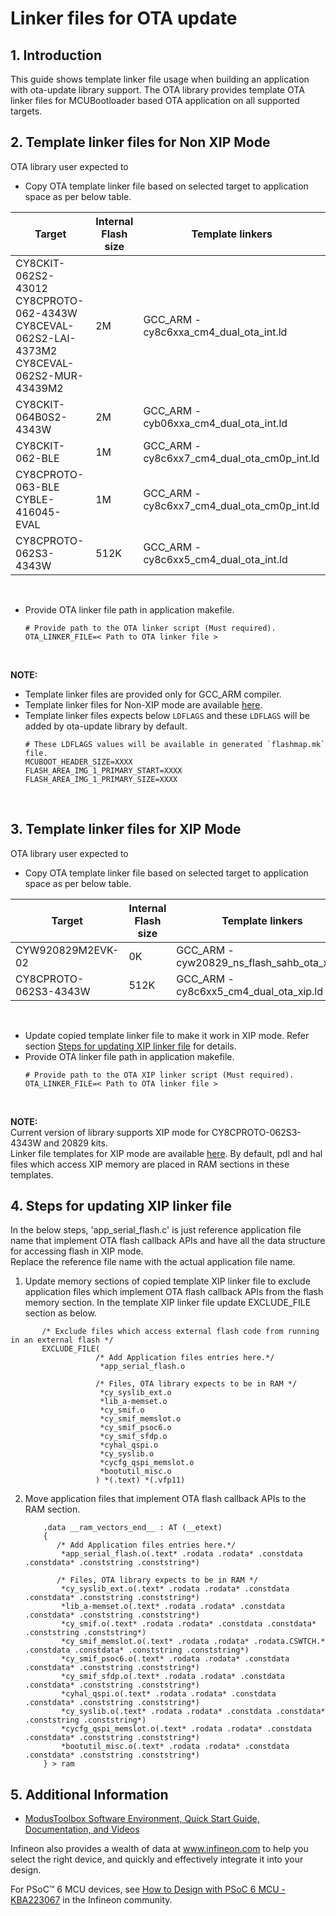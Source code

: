 
# Linker files for OTA update

## 1. Introduction

This guide shows template linker file usage when building an application with ota-update library support. The OTA library provides template OTA linker files for MCUBootloader based OTA application on all supported targets.

## 2. Template linker files for Non XIP Mode

OTA library user expected to <br>
- Copy OTA template linker file based on selected target to application space as per below table.

| Target | Internal<br>Flash size | Template linkers |
|-------------------|---------------------|----------|
| CY8CKIT-062S2-43012<br>CY8CPROTO-062-4343W<br>CY8CEVAL-062S2-LAI-4373M2<br>CY8CEVAL-062S2-MUR-43439M2| 2M | GCC_ARM - cy8c6xxa_cm4_dual_ota_int.ld<br> |
| CY8CKIT-064B0S2-4343W| 2M | GCC_ARM - cyb06xxa_cm4_dual_ota_int.ld |
| CY8CKIT-062-BLE | 1M | GCC_ARM - cy8c6xx7_cm4_dual_ota_cm0p_int.ld |
| CY8CPROTO-063-BLE<br>CYBLE-416045-EVAL | 1M | GCC_ARM - cy8c6xx7_cm4_dual_ota_cm0p_int.ld |
| CY8CPROTO-062S3-4343W  | 512K | GCC_ARM - cy8c6xx5_cm4_dual_ota_int.ld |

<br>

- Provide OTA linker file path in application makefile.<br>
    ```
    # Provide path to the OTA linker script (Must required).
    OTA_LINKER_FILE=< Path to OTA linker file >
    ```
<br>

<b>NOTE:</b> <br>
- Template linker files are provided only for GCC_ARM compiler.<br>
- Template linker files for Non-XIP mode are available [here](./template_linkers).<br>
- Template linker files expects below `LDFLAGS` and these `LDFLAGS` will be added by ota-update library by default.<br>
    ```
    # These LDFLAGS values will be available in generated `flashmap.mk` file.
    MCUBOOT_HEADER_SIZE=XXXX
    FLASH_AREA_IMG_1_PRIMARY_START=XXXX
    FLASH_AREA_IMG_1_PRIMARY_SIZE=XXXX
    ```
<br>

## 3. Template linker files for XIP Mode

OTA library user expected to <br>
- Copy OTA template linker file based on selected target to application space as per below table.

| Target | Internal<br>Flash size | Template linkers |
|-------------------|---------------------|----------|
| CYW920829M2EVK-02 | 0K | GCC_ARM - cyw20829_ns_flash_sahb_ota_xip.ld |
| CY8CPROTO-062S3-4343W  | 512K | GCC_ARM - cy8c6xx5_cm4_dual_ota_xip.ld |

<br>

- Update copied template linker file to make it work in XIP mode. Refer section [Steps for updating XIP linker file](./OTA_MCUBOOT_LINKER_FILES_README.md#4-steps-for-updating-xip-linker-file) for details.
- Provide OTA linker file path in application makefile.<br>
    ```
   # Provide path to the OTA XIP linker script (Must required).
    OTA_LINKER_FILE=< Path to OTA linker file >
    ```
<br>

<b>NOTE:</b><br>
Current version of library supports XIP mode for CY8CPROTO-062S3-4343W and 20829 kits.<br>
Linker file templates for XIP mode are available [here](./template_linkers). By default, pdl and hal files which access XIP memory are placed in RAM sections in these templates.<br>


## 4. Steps for updating XIP linker file
In the below steps, 'app_serial_flash.c' is just reference application file name that implement OTA flash callback APIs and have all the data structure for accessing flash in XIP mode.<br>
Replace the reference file name with the actual application file name.

1. Update memory sections of copied template XIP linker file to exclude application files which implement OTA flash callback APIs from the flash memory section. In the template XIP linker file update EXCLUDE_FILE section as below.
```
       /* Exclude files which access external flash code from running in an external flash */
       EXCLUDE_FILE(
                   /* Add Application files entries here.*/
                    *app_serial_flash.o

                   /* Files, OTA library expects to be in RAM */
                    *cy_syslib_ext.o
                    *lib_a-memset.o
                    *cy_smif.o
                    *cy_smif_memslot.o
                    *cy_smif_psoc6.o
                    *cy_smif_sfdp.o
                    *cyhal_qspi.o
                    *cy_syslib.o
                    *cycfg_qspi_memslot.o
                    *bootutil_misc.o
                   ) *(.text) *(.vfp11)
```

2. Move application files that implement OTA flash callback APIs to the RAM section.
   ```
       .data __ram_vectors_end__ : AT (__etext)
       {
          /* Add Application files entries here.*/
           *app_serial_flash.o(.text* .rodata .rodata* .constdata .constdata* .conststring .conststring*)

          /* Files, OTA library expects to be in RAM */
           *cy_syslib_ext.o(.text* .rodata .rodata* .constdata .constdata* .conststring .conststring*)
           *lib_a-memset.o(.text* .rodata .rodata* .constdata .constdata* .conststring .conststring*)
           *cy_smif.o(.text* .rodata .rodata* .constdata .constdata* .conststring .conststring*)
           *cy_smif_memslot.o(.text* .rodata .rodata* .rodata.CSWTCH.* .constdata .constdata* .conststring .conststring*)
           *cy_smif_psoc6.o(.text* .rodata .rodata* .constdata .constdata* .conststring .conststring*)
           *cy_smif_sfdp.o(.text* .rodata .rodata* .constdata .constdata* .conststring .conststring*)
           *cyhal_qspi.o(.text* .rodata .rodata* .constdata .constdata* .conststring .conststring*)
           *cy_syslib.o(.text* .rodata .rodata* .constdata .constdata* .conststring .conststring*)
           *cycfg_qspi_memslot.o(.text* .rodata .rodata* .constdata .constdata* .conststring .conststring*)
           *bootutil_misc.o(.text* .rodata .rodata* .constdata .constdata* .conststring .conststring*)
       } > ram
   ```

## 5. Additional Information

- [ModusToolbox Software Environment, Quick Start Guide, Documentation, and Videos](https://www.infineon.com/cms/en/design-support/tools/sdk/modustoolbox-software/)

Infineon also provides a wealth of data at www.infineon.com to help you select the right device, and quickly and effectively integrate it into your design.

For PSoC™ 6 MCU devices, see [How to Design with PSoC 6 MCU - KBA223067](https://community.infineon.com/t5/Knowledge-Base-Articles/How-to-Design-with-PSoC-6-MCU-KBA223067/ta-p/248857) in the Infineon community.

